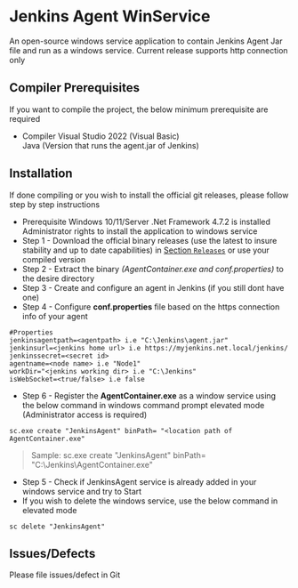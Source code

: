 # Jenkins Agent WinService
An open-source windows service application to contain Jenkins Agent Jar file and run as a windows service. Current release supports http connection only
## Compiler Prerequisites
If you want to compile the project, the below minimum prerequisite are required
- Compiler
Visual Studio 2022 (Visual Basic)  
Java (Version that runs the agent.jar of Jenkins)  
## Installation
If done compiling or you wish to install the official git releases, please follow step by step instructions
- Prerequisite
Windows 10/11/Server
.Net Framework 4.7.2 is installed  
Administrator rights to install the application to windows service  
- Step 1 - Download the official binary releases (use the latest to insure stability and up to date capabilities) in [Section `Releases`](https://github.com/Meiji01/jenkins-agent-winservice/releases) or use your compiled version
- Step 2 - Extract the binary _(AgentContainer.exe and conf.properties)_ to the desire directory
- Step 3 - Create and configure an agent in Jenkins (if you still dont have one) 
- Step 4 - Configure **conf.properties** file based on the https connection info of your agent
 ```
#Properties
jenkinsagentpath=<agentpath> i.e "C:\Jenkins\agent.jar"
jenkinsurl=<jenkins home url> i.e https://myjenkins.net.local/jenkins/
jenkinssecret=<secret id>
agentname=<node name> i.e "Node1"
workDir="<jenkins working dir> i.e "C:\Jenkins"
isWebSocket=<true/false> i.e false
```
- Step 6 - Register the **AgentContainer.exe** as a window service using the below command in windows command prompt elevated mode (Administrator access is required)
```
sc.exe create "JenkinsAgent" binPath= "<location path of AgentContainer.exe"
```
> Sample:
sc.exe create "JenkinsAgent" binPath= "C:\Jenkins\AgentContainer.exe"
- Step 5 - Check if JenkinsAgent service is already added in your windows service and try to Start
- If you wish to delete the windows service, use the below command in elevated mode
```
sc delete "JenkinsAgent"
````
## Issues/Defects
Please file issues/defect in Git